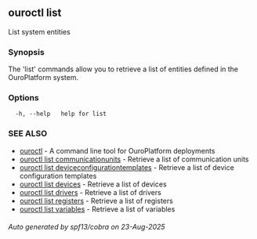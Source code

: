 ## ouroctl list

List system entities

### Synopsis

The 'list' commands allow you to retrieve a list of entities defined in the OuroPlatform system.

### Options

```
  -h, --help   help for list
```

### SEE ALSO

* [ouroctl](ouroctl.md)	 - A command line tool for OuroPlatform deployments
* [ouroctl list communicationunits](ouroctl_list_communicationunits.md)	 - Retrieve a list of communication units
* [ouroctl list deviceconfigurationtemplates](ouroctl_list_deviceconfigurationtemplates.md)	 - Retrieve a list of device configuration templates
* [ouroctl list devices](ouroctl_list_devices.md)	 - Retrieve a list of devices
* [ouroctl list drivers](ouroctl_list_drivers.md)	 - Retrieve a list of drivers
* [ouroctl list registers](ouroctl_list_registers.md)	 - Retrieve a list of registers
* [ouroctl list variables](ouroctl_list_variables.md)	 - Retrieve a list of variables

###### Auto generated by spf13/cobra on 23-Aug-2025
